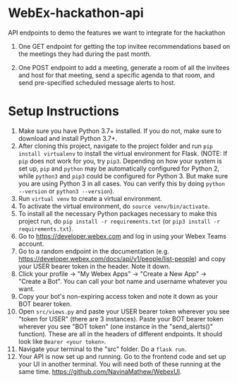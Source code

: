 # WebEx-hackathon-api
API endpoints to demo the features we want to integrate for the hackathon

1. One GET endpoint for getting the top invitee recommendations based on the meetings they had during the past month.

2. One POST endpoint to add a meeting, generate a room of all the invitees and host for that meeting, send a specific agenda to that room, and send pre-specified scheduled message alerts to host.


# Setup Instructions
1. Make sure you have Python 3.7+ installed. If you do not, make sure to download and install Python 3.7+.
2. After cloning this project, navigate to the project folder and run `pip install virtualenv` to install the virtual environment for Flask. (NOTE: If `pip` does not work for you, try `pip3`. Depending on how your system is set up, `pip` and `python` may be automatically configured for Python 2, while `python3` and `pip3` could be configured for Python 3. But make sure you are using Python 3 in all cases. You can verify this by doing `python --version` or `python3 --version`).
3. Run `virtual venv` to create a virtual environment.
4. To activate the virtual environment, do `source venv/bin/activate`.
5. To install all the necessary Python packages necessary to make this project run, do `pip install -r requirements.txt` (or `pip3 install -r requirements.txt`).
6. Go to https://developer.webex.com and log in using your Webex Teams account. 
7. Go to a random endpoint in the documentation (e.g. https://developer.webex.com/docs/api/v1/people/list-people) and copy your USER bearer token in the header. Note it down.
8. Click your profile -> "My Webex Apps" -> "Create a New App" -> "Create a Bot". You can call your bot name and username whatever you want. 
9. Copy your bot's non-expiring access token and note it down as your BOT bearer token.
10. Open `src/views.py` and paste your USER bearer token wherever you see "token for USER" (there are 3 instances). Paste your BOT bearer token wherever you see "BOT token" (one instance in the "send_alerts()" function). These are all in the headers of different endpoints. It should look like `Bearer <your token>`.
11. Navigate your terminal to the "src" folder. Do a `flask run`.
12. Your API is now set up and running. Go to the frontend code and set up your UI in another terminal. You will need both of these running at the same time. https://github.com/NavinaMathew/WebexUI.
